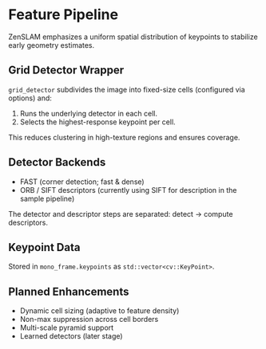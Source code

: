 # Feature Pipeline

ZenSLAM emphasizes a uniform spatial distribution of keypoints to stabilize early geometry estimates.

## Grid Detector Wrapper
`grid_detector` subdivides the image into fixed-size cells (configured via options) and:
1. Runs the underlying detector in each cell.
2. Selects the highest-response keypoint per cell.

This reduces clustering in high-texture regions and ensures coverage.

## Detector Backends
- FAST (corner detection; fast & dense)
- ORB / SIFT descriptors (currently using SIFT for description in the sample pipeline)

The detector and descriptor steps are separated: detect -> compute descriptors.

## Keypoint Data
Stored in `mono_frame.keypoints` as `std::vector<cv::KeyPoint>`.

## Planned Enhancements
- Dynamic cell sizing (adaptive to feature density)
- Non-max suppression across cell borders
- Multi-scale pyramid support
- Learned detectors (later stage)
